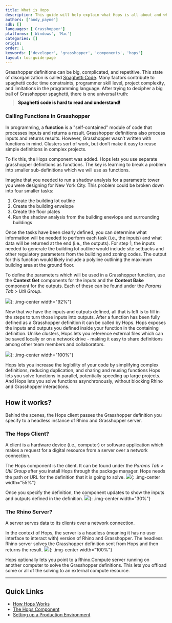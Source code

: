 ```yaml
---
title: What is Hops
description: This guide will help explain what Hops is all about and why you might want to use it.
authors: ['andy_payne']
sdk: []
languages: ['Grasshopper']
platforms: ['Windows', 'Mac']
categories: []
origin:
order: 1
keywords: ['developer', 'grasshopper', 'components', 'hops']
layout: toc-guide-page
---
```


Grasshopper definitions can be big, complicated, and repetitive. This state of disorganization is called [Spaghetti Code](http://wiki.c2.com/?SpaghettiCode). Many factors contribute to spaghetti code: time constraints, programmer skill level, project complexity, and limitations in the programming language. After trying to decipher a big ball of Grasshopper spaghetti, there is one universal truth:

> <h4 style="color:black; line-height: 1.3; margin-top: -4px;">Spaghetti code is hard to read and understand!</h4>

### Calling Functions in Grasshopper

In programming, a **function** is a "self-contained" module of code that processes inputs and returns a result. Grasshopper definitions also process inputs and returns results. However, Grasshopper wasn’t written with functions in mind. Clusters sort of work, but don’t make it easy to reuse simple definitions in complex projects.

To fix this, the Hops component was added. Hops lets you use separate grasshopper definitions as functions. The key is learning to break a problem into smaller sub-definitions which we will use as functions.

Imagine that you needed to run a shadow analysis for a parametric tower you were designing for New York City. This problem could be broken down into four smaller tasks:
1. Create the building lot outline
1. Create the building envelope
1. Create the floor plates
1. Run the shadow analysis from the building enevlope and surrounding buildings

Once the tasks have been clearly defined, you can determine what information will be needed to perform each task (i.e., the inputs) and what data will be returned at the end (i.e., the outputs). For step 1, the inputs needed to generate the building lot outline would include site setbacks and other regulatory parameters from the building and zoning codes. The output for this function would likely include a polyline outlining the maximum building area at the ground floor. 

To define the parameters which will be used in a Grasshopper function, use the **Context Get** components for the inputs and the **Context Bake** component for the outputs. Each of these can be found under the *Params Tab > Util Group*.

<img src="{{ site.baseurl }}/images/hops_context_getters.png">{: .img-center  width="92%"}

Now that we have the inputs and outputs defined, all that is left is to fill in the steps to turn those inputs into outputs. After a function has been fully defined as a Grasshopper definition it can be called by Hops. Hops exposes the inputs and outputs you defined inside your function in the containing definition. Unlike clusters, Hops lets you reference external files which can be saved locally or on a network drive - making it easy to share definitions among other team members and collaborators.

<img src="{{ site.baseurl }}/images/hops_ref_defintion.png">{: .img-center  width="100%"}

Hops lets you  increase the legibility of your code by simplifying complex definitions, reducing duplication, and sharing and reusing functions Hops lets you solve functions in parallel, potentially speeding up large projects. And Hops lets you solve functions asynchronously, without blocking Rhino and Grasshopper interactions.

## How it works?

Behind the scenes, the Hops client passes the Grasshopper definition you specify to a headless instance of Rhino and Grasshopper server.  

### The Hops Client?

A client is a hardware device (i.e., computer) or software application which makes a request for a digital resource from a server over a network connection. 

The Hops component is the client. It can be found under the *Params Tab > Util Group* after you install Hops through the package manager. Hops needs the path or URL for the definition that it is going to solve.
<img src="{{ site.baseurl }}/images/hops_hello_world4.png">{: .img-center  width="55%"} 

Once you specify the definition, the component updates to show the inputs and outputs defined in the definition.
<img src="{{ site.baseurl }}/images/hops_io.png">{: .img-center  width="30%"} 

### The Rhino Server?

A server serves data to its clients over a network connection. 

In the context of Hops, the server is  a headless (meaning it has no user interface to interact with) version of Rhino and Grasshopper. The headless Rhino server solves the Grasshopper definition sent from Hops and then returns the result.
<img src="{{ site.baseurl }}/images/hops_console.png">{: .img-center  width="100%"}

Hops optionally lets you point to a Rhino.Compute server running on another computer to solve the Grasshopper definitions. This lets you offload some or all of the solving to an external compute resource.

 ---

## Quick Links

 - [How Hops Works](../how-hops-works)
 - [The Hops Component](../hops-component)
 - [Setting up a Production Environment](../deploy-to-iis)
